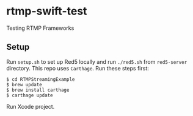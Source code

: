 # rtmp-swift-test
Testing RTMP Frameworks


## Setup

Run `setup.sh` to set up Red5 locally and run `./red5.sh` from `red5-server` directory.
This repo uses `Carthage`. Run these steps first:

```
$ cd RTMPStreamingExample
$ brew update
$ brew install carthage
$ carthage update
```
Run Xcode project.
